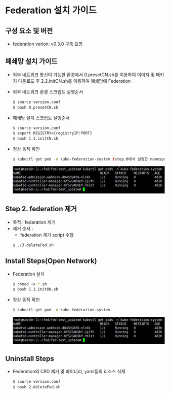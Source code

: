 
# Federation 설치 가이드

## 구성 요소 및 버전
* federation verion: v0.3.0 구축 요망

## 폐쇄망 설치 가이드
* 외부 네트워크 통신이 가능한 환경에서 0.presetCN.sh를 이용하여 이미지 및 패키지 다운로드 후 2.2.initCN.sh를 이용하여 폐쇄망에 Federation
* 외부 네트워크 환경 스크립트 실행순서
    ```bash
    $ source version.conf
    $ bash 0.presetCN.sh
    ```

* 폐쇄망 설치 스크립트 실행순서
    ```bash
    $ source version.conf
    $ export REGISTRY={registryIP:PORT}
    $ bash 1.1.initCN.sh
    ```

* 정상 동작 확인
    ```bash
    $ kubectl get pod -n kube-federation-system (step.0에서 설정한 namespace)
    ```
    ![image](figure/pod.JPG)
## Step 2. federation 제거
* 목적 : federation 제거
* 제거 순서 :
    * federation 제거 script 수행
    ```bash
    $ ./3.deleteFed.sh
    ```

## Install Steps(Open Network)
* Federation 설치
    ```bash
    $ chmod +x *.sh
    $ bash 1.1.initON.sh
    ```

* 정상 동작 확인
    ```bash
    $ kubectl get pod -n kube-federation-system
    ```
    ![image](figure/pod.JPG)

## Uninstall Steps
* Federation의 CRD 제거 및 바이너리, yaml등의 리소스 삭제
    ```bash
    $ source version.conf
    $ bash 2.deleteFed.sh
    ```
